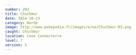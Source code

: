 ```yaml
---
number: 293
title: Chuchmur
date: 2014-10-23
category: Horde
image: http://www.pokepedia.fr/images/e/ea/Chuchmur-RS.png
caught: Chuchmur
location: Cave Connecterre
level: 7
version: X
---
```

